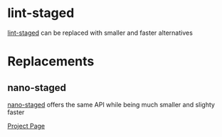 # lint-staged

[lint-staged](https://github.com/lint-staged/lint-staged) can be replaced with smaller and faster alternatives

# Replacements

## nano-staged

[nano-staged](https://github.com/usmanyunusov/nano-staged) offers the same API while being much smaller and slighty faster

[Project Page](https://github.com/usmanyunusov/nano-staged)
